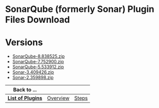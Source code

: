 
SonarQube (formerly Sonar) Plugin Files Download
================================================

# Versions

- [SonarQube-8.838525.zip](https://raw.githubusercontent.com/UrbanCode/IBM-UCB-PLUGINS/main/files/Sonar/SonarQube-8.838525.zip)
- [SonarQube-7.752900.zip](https://raw.githubusercontent.com/UrbanCode/IBM-UCB-PLUGINS/main/files/Sonar/SonarQube-7.752900.zip)
- [SonarQube-5.533912.zip](https://raw.githubusercontent.com/UrbanCode/IBM-UCB-PLUGINS/main/files/Sonar/SonarQube-5.533912.zip)
- [Sonar-3.409426.zip](https://raw.githubusercontent.com/UrbanCode/IBM-UCB-PLUGINS/main/files/Sonar/Sonar-3.409426.zip)
- [Sonar-2.359898.zip](https://raw.githubusercontent.com/UrbanCode/IBM-UCB-PLUGINS/main/files/Sonar/Sonar-2.359898.zip)

|Back to ...|||
| :---: | :---: | :---: |
|[**List of Plugins**](../../index.md)|[Overview](./overview.md)|[Steps](./steps.md)|
